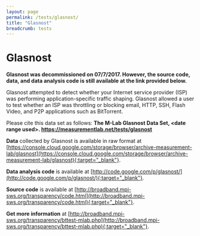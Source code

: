 ```yaml
---
layout: page
permalink: /tests/glasnost/
title: "Glasnost"
breadcrumb: tests
---
```


# Glasnost

**Glasnost was decommissioned on 07/7/2017. However, the source code, data, and data analysis code is still available at the link provided below.**

Glasnost attempted to detect whether your Internet service provider (ISP) was performing application-specific traffic shaping. Glasnost allowed a user to test whether an ISP was throttling or blocking email, HTTP, SSH, Flash Video, and P2P applications such as BitTorrent.

Please cite this data set as follows: **The M-Lab Glasnost Data Set, &lt;date range used&gt;. https://measurementlab.net/tests/glasnost**

**Data** collected by Glasnost is available in raw format at [https://console.cloud.google.com/storage/browser/archive-measurement-lab/glasnost](https://console.cloud.google.com/storage/browser/archive-measurement-lab/glasnost){:target="_blank"}.

**Data analysis code** is available at [http://code.google.com/p/glasnost/](http://code.google.com/p/glasnost/){:target="_blank"}.

**Source code** is available at [http://broadband.mpi-sws.org/transparency/code.html](http://broadband.mpi-sws.org/transparency/code.html){:target="_blank"}.

**Get more information** at [http://broadband.mpi-sws.org/transparency/bttest-mlab.php](http://broadband.mpi-sws.org/transparency/bttest-mlab.php){:target="_blank"}.
